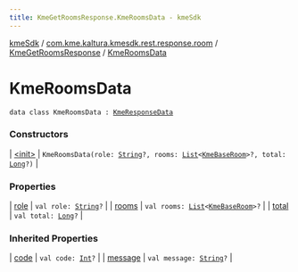 ```yaml
---
title: KmeGetRoomsResponse.KmeRoomsData - kmeSdk
---
```


[kmeSdk](../../../index.html) / [com.kme.kaltura.kmesdk.rest.response.room](../../index.html) / [KmeGetRoomsResponse](../index.html) / [KmeRoomsData](./index.html)

# KmeRoomsData

`data class KmeRoomsData : `[`KmeResponseData`](../../../com.kme.kaltura.kmesdk.rest.response/-kme-response-data/index.html)

### Constructors

| [&lt;init&gt;](-init-.html) | `KmeRoomsData(role: `[`String`](https://kotlinlang.org/api/latest/jvm/stdlib/kotlin/-string/index.html)`?, rooms: `[`List`](https://kotlinlang.org/api/latest/jvm/stdlib/kotlin.collections/-list/index.html)`<`[`KmeBaseRoom`](../../-kme-base-room/index.html)`>?, total: `[`Long`](https://kotlinlang.org/api/latest/jvm/stdlib/kotlin/-long/index.html)`?)` |

### Properties

| [role](role.html) | `val role: `[`String`](https://kotlinlang.org/api/latest/jvm/stdlib/kotlin/-string/index.html)`?` |
| [rooms](rooms.html) | `val rooms: `[`List`](https://kotlinlang.org/api/latest/jvm/stdlib/kotlin.collections/-list/index.html)`<`[`KmeBaseRoom`](../../-kme-base-room/index.html)`>?` |
| [total](total.html) | `val total: `[`Long`](https://kotlinlang.org/api/latest/jvm/stdlib/kotlin/-long/index.html)`?` |

### Inherited Properties

| [code](../../../com.kme.kaltura.kmesdk.rest.response/-kme-response-data/code.html) | `val code: `[`Int`](https://kotlinlang.org/api/latest/jvm/stdlib/kotlin/-int/index.html)`?` |
| [message](../../../com.kme.kaltura.kmesdk.rest.response/-kme-response-data/message.html) | `val message: `[`String`](https://kotlinlang.org/api/latest/jvm/stdlib/kotlin/-string/index.html)`?` |

